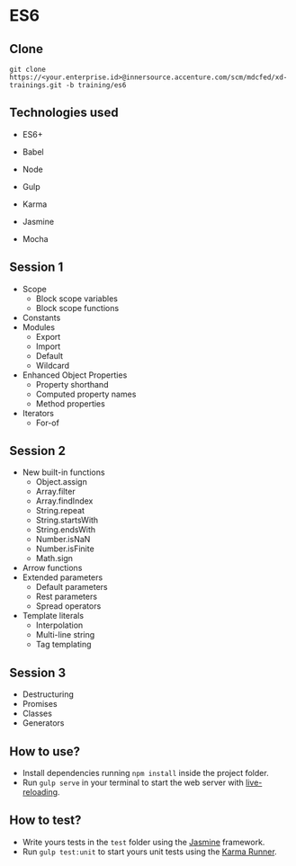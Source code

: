 # ES6

## Clone

`git clone  https://<your.enterprise.id>@innersource.accenture.com/scm/mdcfed/xd-trainings.git -b training/es6`

## Technologies used
- ES6+
- Babel

- Node

- Gulp

- Karma
- Jasmine
- Mocha

## Session 1
- Scope
    - Block scope variables
    - Block scope functions
- Constants
- Modules
    - Export
    - Import
    - Default
    - Wildcard
- Enhanced Object Properties
    - Property shorthand
    - Computed property names
    - Method properties
- Iterators
    - For-of

## Session 2
- New built-in functions
    - Object.assign
    - Array.filter
    - Array.findIndex
    - String.repeat
    - String.startsWith
    - String.endsWith
    - Number.isNaN
    - Number.isFinite
    - Math.sign
- Arrow functions
- Extended parameters
    - Default parameters
    - Rest parameters
    - Spread operators
- Template literals
    - Interpolation
    - Multi-line string
    - Tag templating

## Session 3
- Destructuring
- Promises
- Classes
- Generators


## How to use?
- Install dependencies running ```npm install``` inside the project folder.
- Run ```gulp serve``` in your terminal to start the web server with [live-reloading](http://www.browsersync.io/docs/api/#api-reload).

## How to test?
- Write yours tests in the ```test``` folder using the [Jasmine](http://jasmine.github.io/2.1/introduction.html) framework.
- Run ```gulp test:unit``` to start yours unit tests using the [Karma Runner](http://karma-runner.github.io/0.13/index.html).
